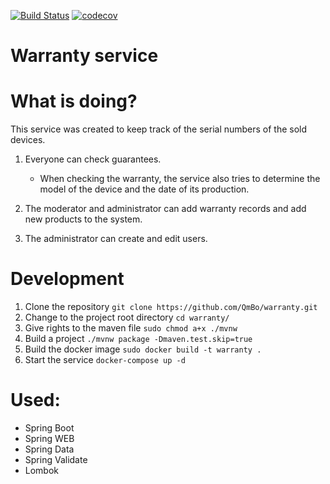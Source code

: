 [![Build Status](https://app.travis-ci.com/QmBo/warranty.svg?branch=master)](https://app.travis-ci.com/QmBo/warranty) [![codecov](https://codecov.io/gh/QmBo/warranty/branch/master/graph/badge.svg?token=vabvqtYqzz)](https://codecov.io/gh/QmBo/warranty)

# Warranty service
# What is doing?
This service was created to keep track of the serial numbers of the sold devices.

1. Everyone can check guarantees. 
    * When checking the warranty, the service also tries to determine the model of the device and the date of its production.

2. The moderator and administrator can add warranty records and add new products to the system.
3. The administrator can create and edit users.

# Development
1. Clone the repository `git clone https://github.com/QmBo/warranty.git`
2. Change to the project root directory `cd warranty/`
3. Give rights to the maven file `sudo chmod a+x ./mvnw`
4. Build a project `./mvnw package -Dmaven.test.skip=true`
5. Build the docker image `sudo docker build -t warranty .`
6. Start the service `docker-compose up -d`

# Used:
* Spring Boot
* Spring WEB
* Spring Data
* Spring Validate
* Lombok
